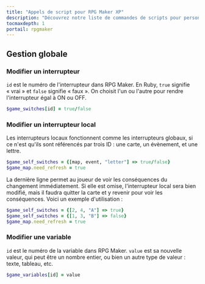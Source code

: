 ```yaml
---
title: "Appels de script pour RPG Maker XP"
description: "Découvrez notre liste de commandes de scripts pour personnaliser votre jeu RPG Maker XP. Ajoutez de nouvelles commandes puissantes à vos évènements."
tocmaxdepth: 1
portail: rpgmaker
---
```


## Gestion globale

### Modifier un interrupteur

`id` est le numéro de l'interrupteur dans RPG Maker. En Ruby, `true` signifie « vrai » et `false` signifie « faux ». On choisit l'un ou l'autre pour rendre l'interrupteur égal à ON ou OFF.

```ruby
$game_switches[id] = true/false
```

### Modifier un interrupteur local

Les interrupteurs locaux fonctionnent comme les interrupteurs globaux, si ce n'est qu'ils sont référencés par trois ID : une carte, un évènement, et une lettre.

```ruby
$game_self_switches = {[map, event, "letter"] => true/false}
$game_map.need_refresh = true
```

La dernière ligne permet au joueur de voir les conséquences du changement immédiatement. Si elle est omise, l'interrupteur local sera bien modifié, mais il faudra quitter la carte et y revenir pour voir les conséquences. Voici un exemple d'utilisation :

```ruby
$game_self_switches = {[2, 4, "A"] => true}
$game_self_switches = {[1, 3, "B"] => false}
$game_map.need_refresh = true
```

### Modifier une variable

`id` est le numéro de la variable dans RPG Maker. `value` est sa nouvelle valeur, qui peut être un nombre entier, ou bien un autre type de valeur : texte, tableau, etc.

```ruby
$game_variables[id] = value
```
